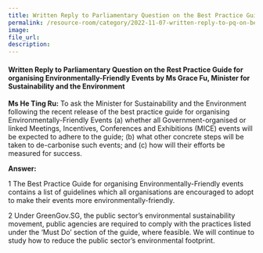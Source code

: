 ```yaml
---  
title: Written Reply to Parliamentary Question on the Best Practice Guide for organising Environmentally-Friendly Events by Ms Grace Fu, Minister for Sustainability and the Environment
permalink: /resource-room/category/2022-11-07-written-reply-to-pq-on-best-practice-guide-for-environmentally-friendly-events
image:  
file_url:  
description:  
---  
```

#### Written Reply to Parliamentary Question on the Rest Practice Guide for organising Environmentally-Friendly Events by Ms Grace Fu, Minister for Sustainability and the Environment

**Ms He Ting Ru:** To ask the Minister for Sustainability and the Environment following the recent release of the best practice guide for organising Environmentally-Friendly Events (a) whether all Government-organised or linked Meetings, Incentives, Conferences and Exhibitions (MICE) events will be expected to adhere to the guide; (b) what other concrete steps will be taken to de-carbonise such events; and (c) how will their efforts be measured for success.

**Answer:**

1 The Best Practice Guide for organising Environmentally-Friendly events contains a list of guidelines which all organisations are encouraged to adopt to make their events more environmentally-friendly. 

2 Under GreenGov.SG, the public sector’s environmental sustainability movement, public agencies are required to comply with the practices listed under the ‘Must Do’ section of the guide, where feasible. We will continue to study how to reduce the public sector’s environmental footprint.
